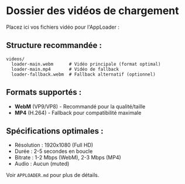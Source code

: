 # Dossier des vidéos de chargement

Placez ici vos fichiers vidéo pour l'AppLoader :

## Structure recommandée :
```
videos/
  loader-main.webm      # Vidéo principale (format optimal)
  loader-main.mp4       # Vidéo de fallback
  loader-fallback.webm  # Fallback alternatif (optionnel)
```

## Formats supportés :
- **WebM** (VP9/VP8) - Recommandé pour la qualité/taille
- **MP4** (H.264) - Fallback pour compatibilité maximale

## Spécifications optimales :
- Résolution : 1920x1080 (Full HD)
- Durée : 2-5 secondes en boucle
- Bitrate : 1-2 Mbps (WebM), 2-3 Mbps (MP4)
- Audio : Aucun (muted)

Voir `APPLOADER.md` pour plus de détails.

